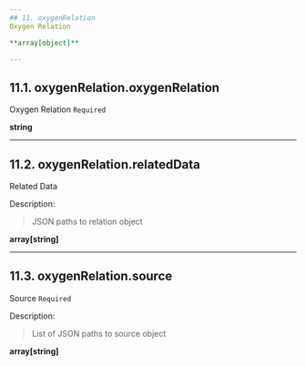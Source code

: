 ```yaml
---
## 11. oxygenRelation
Oxygen Relation  

**array[object]**

---
```

## 11.1. oxygenRelation.oxygenRelation
Oxygen Relation  `Required`

**string**

---
## 11.2. oxygenRelation.relatedData
Related Data  

Description:
> JSON paths to relation object  

**array[string]**

---
## 11.3. oxygenRelation.source
Source  `Required`

Description:
> List of JSON paths to source object  

**array[string]**
